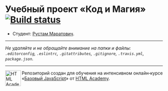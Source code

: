 # Учебный проект «Код и Магия» [![Build status][travis-image]][travis-url]

* Студент: [Рустам Маратович](https://up.htmlacademy.ru/javascript/12/user/32546).

---

_Не удаляйте и не обращайте внимание на папки и файлы:_<br>
_`.editorconfig`, `.eslintrc`, `.gitattributes`, `.gitignore`, `.travis.yml`, `package.json`._

---

<a href="https://htmlacademy.ru/intensive/javascript"><img align="left" width="50" height="50" title="HTML Academy" src="https://up.htmlacademy.ru/static/img/intensive/javascript/logo-for-github.svg"></a>

Репозиторий создан для обучения на интенсивном онлайн‑курсе «[Базовый JavaScript](https://htmlacademy.ru/intensive/javascript)» от [HTML Academy](https://htmlacademy.ru).

[travis-image]: https://travis-ci.org/htmlacademy-javascript/32546-code-and-magick.svg?branch=master
[travis-url]: https://travis-ci.org/htmlacademy-javascript/32546-code-and-magick
